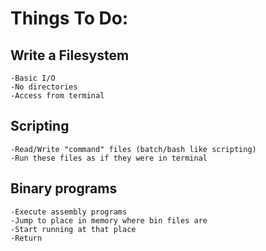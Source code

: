 # Things To Do:

## Write a Filesystem
	-Basic I/O
	-No directories
	-Access from terminal
## Scripting
	-Read/Write "command" files (batch/bash like scripting)
	-Run these files as if they were in terminal
## Binary programs
	-Execute assembly programs
	-Jump to place in memory where bin files are
	-Start running at that place
	-Return